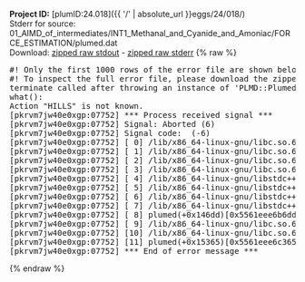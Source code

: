 **Project ID:** [plumID:24.018]({{ '/' | absolute_url }}eggs/24/018/)  
Stderr for source:  01_AIMD_of_intermediates/INT1_Methanal_and_Cyanide_and_Amoniac/FORCE_ESTIMATION/plumed.dat   
Download: [zipped raw stdout](plumed.dat.plumed.stdout.txt.zip) - [zipped raw stderr](plumed.dat.plumed.stderr.txt.zip) 
{% raw %}
<pre>
#! Only the first 1000 rows of the error file are shown below
#! To inspect the full error file, please download the zipped raw stderr file above
terminate called after throwing an instance of 'PLMD::Plumed::Exception'
what():
Action "HILLS" is not known.
[pkrvm7jw40e0xgp:07752] *** Process received signal ***
[pkrvm7jw40e0xgp:07752] Signal: Aborted (6)
[pkrvm7jw40e0xgp:07752] Signal code:  (-6)
[pkrvm7jw40e0xgp:07752] [ 0] /lib/x86_64-linux-gnu/libc.so.6(+0x45330)[0x7f4061a45330]
[pkrvm7jw40e0xgp:07752] [ 1] /lib/x86_64-linux-gnu/libc.so.6(pthread_kill+0x11c)[0x7f4061a9eb2c]
[pkrvm7jw40e0xgp:07752] [ 2] /lib/x86_64-linux-gnu/libc.so.6(gsignal+0x1e)[0x7f4061a4527e]
[pkrvm7jw40e0xgp:07752] [ 3] /lib/x86_64-linux-gnu/libc.so.6(abort+0xdf)[0x7f4061a288ff]
[pkrvm7jw40e0xgp:07752] [ 4] /lib/x86_64-linux-gnu/libstdc++.so.6(+0xa5ff5)[0x7f4061ea5ff5]
[pkrvm7jw40e0xgp:07752] [ 5] /lib/x86_64-linux-gnu/libstdc++.so.6(+0xbb0da)[0x7f4061ebb0da]
[pkrvm7jw40e0xgp:07752] [ 6] /lib/x86_64-linux-gnu/libstdc++.so.6(_ZSt10unexpectedv+0x0)[0x7f4061ea5a55]
[pkrvm7jw40e0xgp:07752] [ 7] /lib/x86_64-linux-gnu/libstdc++.so.6(+0xa5a6f)[0x7f4061ea5a6f]
[pkrvm7jw40e0xgp:07752] [ 8] plumed(+0x146dd)[0x5561eee6b6dd]
[pkrvm7jw40e0xgp:07752] [ 9] /lib/x86_64-linux-gnu/libc.so.6(+0x2a1ca)[0x7f4061a2a1ca]
[pkrvm7jw40e0xgp:07752] [10] /lib/x86_64-linux-gnu/libc.so.6(__libc_start_main+0x8b)[0x7f4061a2a28b]
[pkrvm7jw40e0xgp:07752] [11] plumed(+0x15365)[0x5561eee6c365]
[pkrvm7jw40e0xgp:07752] *** End of error message ***
</pre>
{% endraw %}
